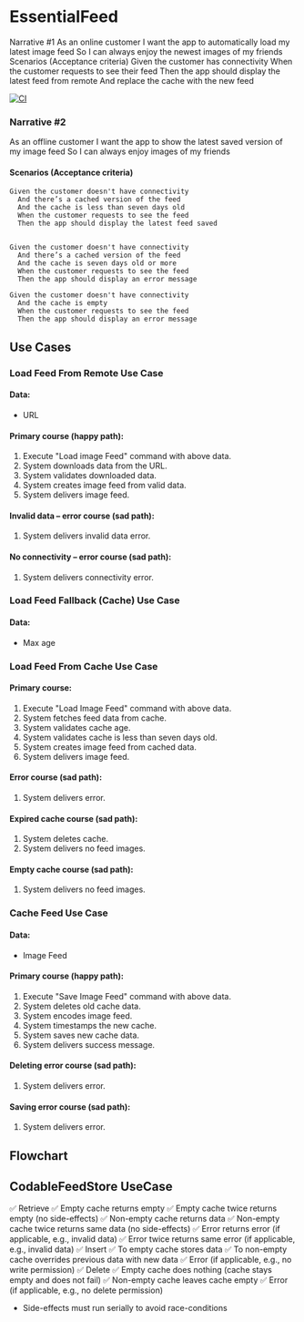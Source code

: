 # EssentialFeed

Narrative #1
As an online customer
I want the app to automatically load my latest image feed
So I can always enjoy the newest images of my friends
Scenarios (Acceptance criteria)
Given the customer has connectivity
 When the customer requests to see their feed
 Then the app should display the latest feed from remote
  And replace the cache with the new feed

[![CI](https://github.com/Aj281193/EssentialFeed/actions/workflows/CI.yml/badge.svg)](https://github.com/Aj281193/EssentialFeed/actions/workflows/CI.yml)

 ### Narrative #2

As an offline customer
I want the app to show the latest saved version of my image feed
So I can always enjoy images of my friends


#### Scenarios (Acceptance criteria)

```
Given the customer doesn't have connectivity
  And there’s a cached version of the feed
  And the cache is less than seven days old
  When the customer requests to see the feed
  Then the app should display the latest feed saved
 
 
Given the customer doesn't have connectivity
  And there’s a cached version of the feed
  And the cache is seven days old or more
  When the customer requests to see the feed
  Then the app should display an error message
  
Given the customer doesn't have connectivity
  And the cache is empty
  When the customer requests to see the feed
  Then the app should display an error message
```

## Use Cases

### Load Feed From Remote Use Case

#### Data:
- URL
#### Primary course (happy path):
1. Execute "Load image Feed" command with above data.
2. System downloads data from the URL.
3. System validates downloaded data.
4. System creates image feed from valid data.
5. System delivers image feed.

#### Invalid data – error course (sad path):
1. System delivers invalid data error.

#### No connectivity – error course (sad path):
1. System delivers connectivity error.

### Load Feed Fallback (Cache) Use Case

#### Data:
- Max age
### Load Feed From Cache Use Case

#### Primary course:
1. Execute "Load Image Feed" command with above data.
2. System fetches feed data from cache.
3. System validates cache age.
3. System validates cache is less than seven days old.
4. System creates image feed from cached data.
5. System delivers image feed.

#### Error course (sad path):
1. System delivers error.

#### Expired cache course (sad path): 
1. System deletes cache.
2. System delivers no feed images.

#### Empty cache course (sad path): 
1. System delivers no feed images.


### Cache Feed Use Case

#### Data:
- Image Feed

#### Primary course (happy path):
1. Execute "Save Image Feed" command with above data.
2. System deletes old cache data.
3. System encodes image feed.
4. System timestamps the new cache.
5. System saves new cache data.
6. System delivers success message.

#### Deleting error course (sad path):
1. System delivers error.

#### Saving error course (sad path):
1. System delivers error.


## Flowchart




## CodableFeedStore UseCase
✅ Retrieve
    ✅ Empty cache returns empty
    ✅ Empty cache twice returns empty (no side-effects)
    ✅ Non-empty cache returns data
    ✅ Non-empty cache twice returns same data (no side-effects)
    ✅ Error returns error (if applicable, e.g., invalid data)
    ✅ Error twice returns same error (if applicable, e.g., invalid data)
✅ Insert
    ✅ To empty cache stores data
    ✅ To non-empty cache overrides previous data with new data
    ✅ Error (if applicable, e.g., no write permission)
✅ Delete
    ✅ Empty cache does nothing (cache stays empty and does not fail)
    ✅ Non-empty cache leaves cache empty
    ✅ Error (if applicable, e.g., no delete permission)
- Side-effects must run serially to avoid race-conditions
